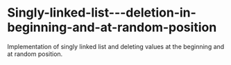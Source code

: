 # Singly-linked-list---deletion-in-beginning-and-at-random-position
Implementation of singly linked list and deleting values at the beginning and at random position.
